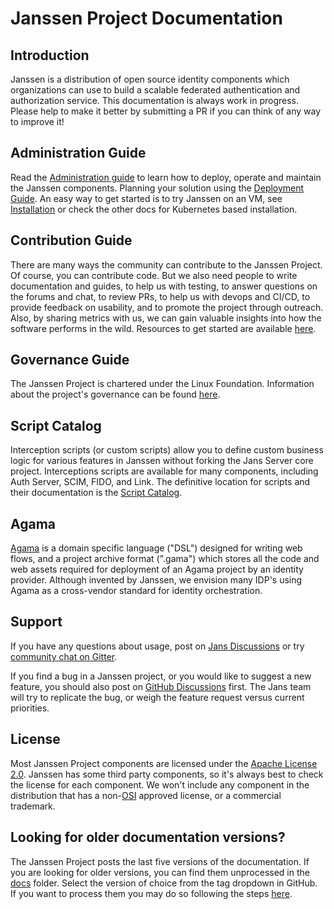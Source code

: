 # Janssen Project Documentation

## Introduction

Janssen is a distribution of open source identity components which
organizations can use to build a scalable federated authentication and
authorization service. This documentation is always work in progress. Please
help to make it better by submitting a PR if you can think of any way to
improve it!

## Administration Guide

Read the [Administration guide](admin/README.md) to learn how to deploy, operate
and maintain the Janssen components. Planning your solution using the
[Deployment Guide](admin/planning/platform-goal.md). An easy way to get started
is to try Janssen on an VM, see [Installation](admin/install/vm-install/README.md)
or check the other docs for Kubernetes based installation.

## Contribution Guide

There are many ways the community can contribute to the Janssen Project. Of course, you can contribute code. But we also need people to write documentation and guides, to help us with testing, to answer questions on the forums and chat, to review PRs, to help us with devops and CI/CD, to provide feedback on usability, and to promote the project through outreach. Also, by sharing metrics with us, we can gain valuable insights into how the software performs in the wild. Resources to get started are available [here](CONTRIBUTING.md).

## Governance Guide

The Janssen Project is chartered under the Linux Foundation. Information about
the project's governance can be found [here](governance/charter.md).

## Script Catalog

Interception scripts (or custom scripts) allow you to define custom business
logic for various features in Janssen without forking the Jans Server core
project. Interceptions scripts are available for many components, including
Auth Server, SCIM, FIDO, and Link. The definitive location for scripts and their
documentation is the [Script Catalog](admin/developer/scripts/README.md).

## Agama

[Agama](agama/introduction/README.md) is a domain specific language ("DSL")
designed for writing web flows, and a project archive format (".gama") which
stores all the code and web assets required for deployment of an Agama project
by an identity provider. Although invented by Janssen, we envision many IDP's
using Agama as a cross-vendor standard for identity orchestration.

## Support

If you have any questions about usage, post on [Jans Discussions](https://github.com/JanssenProject/jans/discussions) or try [community chat on Gitter](https://gitter.im/JanssenProject/Lobby).

If you find a bug in a Janssen project, or you would like to suggest a new
feature, you should also post on [GitHub Discussions](https://github.com/JanssenProject/jans/discussions) first. The Jans team will try to replicate the bug, or weigh the feature request versus current priorities.

## License

Most Janssen Project components are licensed under the [Apache License 2.0](https://github.com/JanssenProject/jans/blob/main/LICENSE). Janssen has some third party components,
so it's always best to check the license for each component. We won't include
any component in the distribution that has a non-[OSI](https://opensource.org/)
approved license, or a commercial trademark.

## Looking for older documentation versions?

The Janssen Project posts the last five versions of the documentation. If you are looking for older versions, you can find them unprocessed in the [docs](https://github.com/JanssenProject/jans/tree/main/docs) folder. Select the version of choice from the tag dropdown in GitHub. If you want to process them you may do so following the steps [here](contribute/testing.md#testing-documentation-changes-locally).

